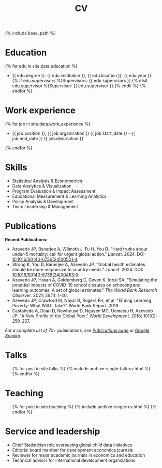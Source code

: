﻿---
layout: archive
title: "CV"
permalink: /cv/
author_profile: true
redirect_from:
  - /resume
---

{% include base_path %}

Education
======
{% for edu in site.data.education %}
* {{ edu.degree }}. {{ edu.institution }}, {{ edu.location }}. {{ edu.year }}. {% if edu.supervisors %}Supervisors: {{ edu.supervisors }}.{% elsif edu.supervisor %}Supervisor: {{ edu.supervisor }}.{% endif %}
{% endfor %}

Work experience
======
{% for job in site.data.work_experience %}
* {{ job.position }}, {{ job.organization }}  {{ job.start_date }} - {{ job.end_date }}
{{ job.description }}

{% endfor %}

Skills
======
* Statistical Analysis & Econometrics
* Data Analytics & Visualization  
* Program Evaluation & Impact Assessment
* Educational Measurement & Learning Analytics
* Policy Analysis & Development
* Team Leadership & Management

Publications
======
<p><strong>Recent Publications:</strong></p>

<ul>
<li>Azevedo JP, Banerjee A, Wilmoth J, Fu H, You D. "Hard truths about under-5 mortality: call for urgent global action." <em>Lancet</em>. 2024. DOI: <a href="https://doi.org/10.1016/S0140-6736(24)00501-4">10.1016/S0140-6736(24)00501-4</a></li>

<li>Strong K, You D, Banerjee A, Azevedo JP. "Global health estimates should be more responsive to country needs." <em>Lancet</em>. 2024. DOI: <a href="https://doi.org/10.1016/S0140-6736(24)00463-X">10.1016/S0140-6736(24)00463-X</a></li>

<li>Azevedo JP, Hasan A, Goldemberg D, Geven K, Iqbal SA. "Simulating the potential impacts of COVID-19 school closures on schooling and learning outcomes: A set of global estimates." <em>The World Bank Research Observer</em>. 2021; 36(1): 1-40.</li>

<li>Azevedo JP, Crawford M, Nayar R, Rogers FH, et al. "Ending Learning Poverty: What Will It Take?" World Bank Report. 2019.</li>

<li>Castañeda A, Doan D, Newhouse D, Nguyen MC, Uematsu H, Azevedo JP. "A New Profile of the Global Poor." <em>World Development</em>. 2018; 101(C): 250-267.</li>
</ul>

<p><em>For a complete list of 70+ publications, see <a href="{{ base_path }}/publications/">Publications page</a> or <a href="https://scholar.google.com/citations?user=lTKXA78AAAAJ">Google Scholar</a>.</em></p>
  
Talks
======
  <ul>{% for post in site.talks %}
    {% include archive-single-talk-cv.html %}
  {% endfor %}</ul>
  
Teaching
======
  <ul>{% for post in site.teaching %}
    {% include archive-single-cv.html %}
  {% endfor %}</ul>
  
Service and leadership
======
* Chief Statistician role overseeing global child data initiatives
* Editorial board member for development economics journals
* Reviewer for major academic journals in economics and education
* Technical advisor for international development organizations
